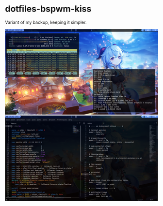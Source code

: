 # dotfiles-bspwm-kiss
Variant of my backup, keeping it simpler.

![Desktop](/.github/assets/Desktop.png "BSPWM")
![Desktop](/.github/assets/Sublime.png "BSPWM")

